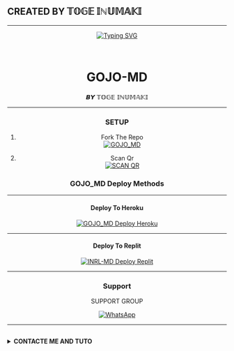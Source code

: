 ## CREATED BY 𝕋𝕆𝔾𝔼 𝕀ℕ𝕌𝕄𝔸𝕂𝕀

***

<div align="center">
<a href="https://git.io/typing-svg"><img src="https://i.imgur.com/P7guXg2.jpg" alt="Typing SVG" /></a>
  </p>
  <br>
</p>
<h1 align="center"> GOJO-MD 
</h1>
<p align="center">  𝘽𝙔 𝕋𝕆𝔾𝔼 𝕀ℕ𝕌𝕄𝔸𝕂𝕀 

----

### SETUP

1. Fork The Repo
    <br>
<a href="https://github.com/Toge123456/GOJO_MD/tree/main/fork"><img title="GOJO_MD" src="https://img.shields.io/badge/FORK GOJO_MD-h?color=black&style=for-the-badge&logo=stackshare"></a>

2. Scan Qr
    <br>
<a href="https://replit.com/@Itxxwasi/WASI-TECH-BOT"><img title="SCAN QR" src="https://img.shields.io/badge/SCAN QR CODE-h?color=black&style=for-the-badge&logo=msi"></a>



### GOJO_MD  Deploy Methods

-------

#### Deploy To Heroku 

<a href="https://heroku.com/deploy?template=https://github.com/Toge123456/GOJO_MD/tree/main"><img title="GOJO_MD Deploy Heroku" src="https://img.shields.io/badge/DEPLOY HEROKU-h?color=black&style=for-the-badge&logo=heroku"></a>


---
#### Deploy To Replit

<a href="https://repl.it/github/DENZO-UCHIWA/BLAST-MD"><img title="INRL-MD Deploy Replit" src="https://img.shields.io/badge/DEPLOY REPLIT-h?color=black&style=for-the-badge&logo=Replit"></a>

---
 

 ### Support

SUPPORT GROUP

<a href="https://chat.whatsapp.com/Lk3Hn9QqbGJKYSlZMVpNp5"><img alt="WhatsApp" src="https://camo.githubusercontent.com/2157131829ac512183ee8f8b6c6f803688a4cc66a2e686602844e80478401a7c/68747470733a2f2f696d672e736869656c64732e696f2f62616467652f4a6f696e2047726f75702d3235443336363f7374796c653d666f722d7468652d6261646765266c6f676f3d7768617473617070266c6f676f436f6c6f723d7768697465"/></a>


---

</div>

## <!-- CONTACTE ME -->
<b><details><summary>CONTACTE ME AND TUTO </summary></b>


 ## *TUTORIAL VIDEO HERE⬇️⬇️⬇️*

<a align="left">
  <a href="https://youtube.com/@kenzo3146?si=baG-wR2A--MhhK57">
    <img alt=Support height="100" src="https://i.imgur.com/PT9ZVEf.jpg"> 
  </p>
    
 ## ```𝘊𝘰𝘯𝘵𝘢𝘤𝘵 𝘔𝘦```
   <a href="https://wa.me/message/NXEZ4YCTL3VMN1">
    <img src="https://www.svgrepo.com/show/122874/whatsapp.svg" align="centre" width="100" />
    
</p>
  



## Please brother🤧🥺🥺🥺 cofre me.!🌟

&nbsp;&nbsp;&nbsp;&nbsp;&nbsp;&nbsp;&nbsp;<a href="https://www.buymeacoffee.com/tresorngal2">
  <img src="https://i.ibb.co/KNnhcvX/bmc-button.png" alt="Buy Me Coffee please" height="40" width="150" style="margin-left: 60px;">
</a>

---

